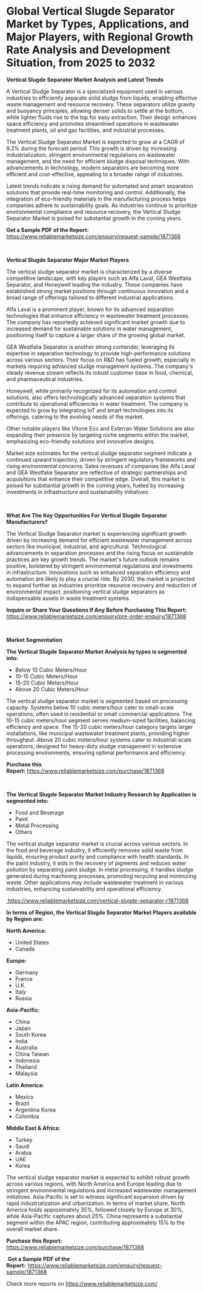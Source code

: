 <p><h1>Global Vertical Slugde Separator Market by Types, Applications, and Major Players, with Regional Growth Rate Analysis and Development Situation, from 2025 to 2032</h1></p><p><strong>Vertical Slugde Separator Market Analysis and Latest Trends</strong></p>
<p><p>A Vertical Sludge Separator is a specialized equipment used in various industries to efficiently separate solid sludge from liquids, enabling effective waste management and resource recovery. These separators utilize gravity and buoyancy principles, allowing denser solids to settle at the bottom, while lighter fluids rise to the top for easy extraction. Their design enhances space efficiency and promotes streamlined operations in wastewater treatment plants, oil and gas facilities, and industrial processes.</p><p>The Vertical Sludge Separator Market is expected to grow at a CAGR of 9.3% during the forecast period. This growth is driven by increasing industrialization, stringent environmental regulations on wastewater management, and the need for efficient sludge disposal techniques. With advancements in technology, modern separators are becoming more efficient and cost-effective, appealing to a broader range of industries.</p><p>Latest trends indicate a rising demand for automated and smart separation solutions that provide real-time monitoring and control. Additionally, the integration of eco-friendly materials in the manufacturing process helps companies adhere to sustainability goals. As industries continue to prioritize environmental compliance and resource recovery, the Vertical Sludge Separator Market is poised for substantial growth in the coming years.</p></p>
<p><strong>Get a Sample PDF of the Report:&nbsp;</strong> <a href="https://www.reliablemarketsize.com/enquiry/request-sample/1871368?utm_campaign=1789&utm_medium=2&utm_source=Github&utm_content=ia&utm_term=28022025&utm_id=vertical-slugde-separator">https://www.reliablemarketsize.com/enquiry/request-sample/1871368</a></p>
<p>&nbsp;</p>
<p><strong>Vertical Slugde Separator Major Market Players</strong></p>
<p><p>The vertical sludge separator market is characterized by a diverse competitive landscape, with key players such as Alfa Laval, GEA Westfalia Separator, and Honeywell leading the industry. These companies have established strong market positions through continuous innovation and a broad range of offerings tailored to different industrial applications.</p><p>Alfa Laval is a prominent player, known for its advanced separation technologies that enhance efficiency in wastewater treatment processes. The company has reportedly achieved significant market growth due to increased demand for sustainable solutions in water management, positioning itself to capture a larger share of the growing global market. </p><p>GEA Westfalia Separator is another strong contender, leveraging its expertise in separation technology to provide high-performance solutions across various sectors. Their focus on R&D has fueled growth, especially in markets requiring advanced sludge management systems. The company's steady revenue stream reflects its robust customer base in food, chemical, and pharmaceutical industries.</p><p>Honeywell, while primarily recognized for its automation and control solutions, also offers technologically advanced separation systems that contribute to operational efficiencies in water treatment. The company is expected to grow by integrating IoT and smart technologies into its offerings, catering to the evolving needs of the market.</p><p>Other notable players like Vitone Eco and Exterran Water Solutions are also expanding their presence by targeting niche segments within the market, emphasizing eco-friendly solutions and innovative designs.</p><p>Market size estimates for the vertical sludge separator segment indicate a continued upward trajectory, driven by stringent regulatory frameworks and rising environmental concerns. Sales revenues of companies like Alfa Laval and GEA Westfalia Separator are reflective of strategic partnerships and acquisitions that enhance their competitive edge. Overall, this market is poised for substantial growth in the coming years, fueled by increasing investments in infrastructure and sustainability initiatives.</p></p>
<p>&nbsp;</p>
<p><strong>What Are The Key Opportunities For Vertical Slugde Separator Manufacturers?</strong></p>
<p><p>The Vertical Sludge Separator market is experiencing significant growth driven by increasing demand for efficient wastewater management across sectors like municipal, industrial, and agricultural. Technological advancements in separation processes and the rising focus on sustainable practices are key growth trends. The market's future outlook remains positive, bolstered by stringent environmental regulations and investments in infrastructure. Innovations such as enhanced separation efficiency and automation are likely to play a crucial role. By 2030, the market is projected to expand further as industries prioritize resource recovery and reduction of environmental impact, positioning vertical sludge separators as indispensable assets in waste treatment systems.</p></p>
<p><strong>Inquire or Share Your Questions If Any Before Purchasing This Report:</strong> <a href="https://www.reliablemarketsize.com/enquiry/pre-order-enquiry/1871368?utm_campaign=1789&utm_medium=2&utm_source=Github&utm_content=ia&utm_term=28022025&utm_id=vertical-slugde-separator">https://www.reliablemarketsize.com/enquiry/pre-order-enquiry/1871368</a></p>
<p>&nbsp;</p>
<p><strong>Market Segmentation</strong></p>
<p><strong>The Vertical Slugde Separator Market Analysis by types is segmented into:</strong></p>
<p><ul><li>Below 10 Cubic Meters/Hour</li><li>10-15 Cubic Meters/Hour</li><li>15-20 Cubic Meters/Hour</li><li>Above 20 Cubic Meters/Hour</li></ul></p>
<p><p>The vertical sludge separator market is segmented based on processing capacity. Systems below 10 cubic meters/hour cater to small-scale operations, often used in residential or small commercial applications. The 10-15 cubic meters/hour segment serves medium-sized facilities, balancing efficiency and space. The 15-20 cubic meters/hour category targets larger installations, like municipal wastewater treatment plants, providing higher throughput. Above 20 cubic meters/hour systems cater to industrial-scale operations, designed for heavy-duty sludge management in extensive processing environments, ensuring optimal performance and efficiency.</p></p>
<p><strong>Purchase this Report:&nbsp;</strong><a href="https://www.reliablemarketsize.com/purchase/1871368?utm_campaign=1789&utm_medium=2&utm_source=Github&utm_content=ia&utm_term=28022025&utm_id=vertical-slugde-separator">https://www.reliablemarketsize.com/purchase/1871368</a></p>
<p>&nbsp;</p>
<p><strong>The Vertical Slugde Separator Market Industry Research by Application is segmented into:</strong></p>
<p><ul><li>Food and Beverage</li><li>Paint</li><li>Metal Processing</li><li>Others</li></ul></p>
<p><p>The vertical sludge separator market is crucial across various sectors. In the food and beverage industry, it efficiently removes solid waste from liquids, ensuring product purity and compliance with health standards. In the paint industry, it aids in the recovery of pigments and reduces water pollution by separating paint sludge. In metal processing, it handles sludge generated during machining processes, promoting recycling and minimizing waste. Other applications may include wastewater treatment in various industries, enhancing sustainability and operational efficiency.</p></p>
<p><a href="https://www.reliablemarketsize.com/vertical-slugde-separator-r1871368?utm_campaign=1789&utm_medium=2&utm_source=Github&utm_content=ia&utm_term=28022025&utm_id=vertical-slugde-separator">&nbsp;https://www.reliablemarketsize.com/vertical-slugde-separator-r1871368</a></p>
<p><strong>In terms of Region, the Vertical Slugde Separator Market Players available by Region are:</strong></p>
<p>
    <p> <strong> North America: </strong>
        <ul>
            <li>United States</li>
            <li>Canada</li>
        </ul>
        </p> 
    <p> <strong> Europe: </strong>
        <ul>
            <li>Germany</li>
            <li>France</li>
            <li>U.K.</li>
            <li>Italy</li>
            <li>Russia</li>
        </ul>
        </p> 
    <p> <strong> Asia-Pacific: </strong>
        <ul>
            <li>China</li>
            <li>Japan</li>
            <li>South Korea</li>
            <li>India</li>
            <li>Australia</li>
            <li>China Taiwan</li>
            <li>Indonesia</li>
            <li>Thailand</li>
            <li>Malaysia</li>
        </ul>
        </p> 
    <p> <strong> Latin America: </strong>
        <ul>
            <li>Mexico</li>
            <li>Brazil</li>
            <li>Argentina Korea</li>
            <li>Colombia</li>
        </ul>
        </p> 
    <p> <strong> Middle East & Africa: </strong>
        <ul>
            <li>Turkey</li>
            <li>Saudi</li>
            <li>Arabia</li>
            <li>UAE</li>
            <li>Korea</li>
        </ul>
    </p>
    </p>
<p><p>The vertical sludge separator market is expected to exhibit robust growth across various regions, with North America and Europe leading due to stringent environmental regulations and increased wastewater management initiatives. Asia-Pacific is set to witness significant expansion driven by rapid industrialization and urbanization. In terms of market share, North America holds approximately 35%, followed closely by Europe at 30%, while Asia-Pacific captures about 25%. China represents a substantial segment within the APAC region, contributing approximately 15% to the overall market share.</p></p>
<p><strong>Purchase this Report: </strong><a href="https://www.reliablemarketsize.com/purchase/1871368?utm_campaign=1789&utm_medium=2&utm_source=Github&utm_content=ia&utm_term=28022025&utm_id=vertical-slugde-separator">https://www.reliablemarketsize.com/purchase/1871368</a></p>
<p>&nbsp;<strong>Get a Sample PDF of the Report:&nbsp;&nbsp;</strong><a href="https://www.reliablemarketsize.com/enquiry/request-sample/1871368?utm_campaign=1789&utm_medium=2&utm_source=Github&utm_content=ia&utm_term=28022025&utm_id=vertical-slugde-separator">https://www.reliablemarketsize.com/enquiry/request-sample/1871368</a></p>
<p><strong></strong></p>
<p>Check more reports on <a href="https://www.reliablemarketsize.com/?utm_campaign=1789&utm_medium=2&utm_source=Github&utm_content=ia&utm_term=28022025&utm_id=vertical-slugde-separator">https://www.reliablemarketsize.com/</a></p>